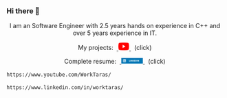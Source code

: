 ### Hi there 👋



<p align='center'>
  I am an Software Engineer with 2.5 years hands on experience in C++ and over 5 years experience in IT.
<p align='center'>
My projects:&nbsp;&nbsp;<a href="https://www.youtube.com/WorkTaras/" target="_blank">
    <img src="/youtube.svg" width="5%" height="5%">
   </a>&nbsp;&nbsp;(click)

   
</p>


<p align='center'>
Complete resume:&nbsp;&nbsp;<a href="[https://www.youtube.com/WorkTaras/](https://www.linkedin.com/in/worktaras/)" target="_blank">
    <img src="/linkedin.svg" width="10%" height="10%">
   </a>&nbsp;&nbsp;(click)

    
<p align='center'>


    https://www.youtube.com/WorkTaras/
  
<p align='center'>
  
    https://www.linkedin.com/in/worktaras/

</p>

